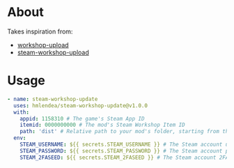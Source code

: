 # About

Takes inspiration from:
 - [workshop-upload](https://github.com/arma-actions/workshop-upload)
 - [steam-workshop-upload](https://github.com/Weilbyte/steam-workshop-upload)

# Usage

```yaml
- name: steam-workshop-update
  uses: hmlendea/steam-workshop-update@v1.0.0
  with:
    appid: 1158310 # The game's Steam App ID
    itemid: 0000000000 # The mod's Steam Workshop Item ID
    path: 'dist' # Relative path to your mod's folder, starting from the repository root
  env:
    STEAM_USERNAME: ${{ secrets.STEAM_USERNAME }} # The Steam account username
    STEAM_PASSWORD: ${{ secrets.STEAM_PASSWORD }} # The Steam account password
    STEAM_2FASEED: ${{ secrets.STEAM_2FASEED }} # The Steam account 2FA seed (standard TOTP, not the SteamGuard base64 secret)
```
